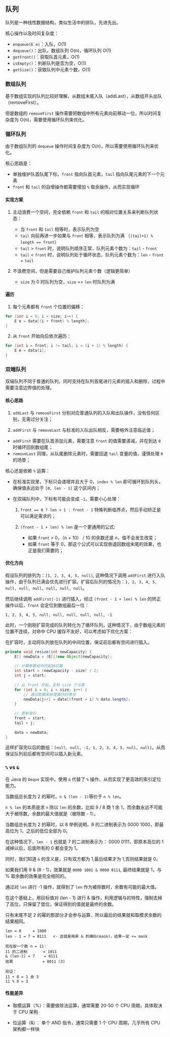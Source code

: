 ## 队列

队列是一种线性数据结构，类似生活中的排队，先进先出。

核心操作以及时间复杂度：
- `enqueue(E e)`：入队，O(1)
- `dequeue()`：出队，数组队列 O(n)，循环队列 O(1)
- `getFront()`：获取队首元素，O(1)
- `isEmpty()`：判断队列是否为空，O(1)
- `getSize()`：获取队列中元素个数，O(1)

### 数组队列

基于数组实现的队列比较好理解，从数组末尾入队（addLast），从数组开头出队（removeFirst）。

但是数组的 `removeFirst` 操作需要把数组中所有元素向前移动一位，所以时间复杂度为 O(n)，需要使用循环队列来优化。

### 循环队列

由于数组队列的 `dequeue` 操作时间复杂度为 O(n)，所以需要使用循环队列来优化。

核心思路是：
- 单独维护队首队尾下标，`front` 指向队首元素，`tail` 指向队尾元素的下一个元素
- `front` 和 `tail` 的自增操作都需要增加 `%` 取余操作，从而实现循环

#### 实现方案

1. 主动浪费一个空间，完全依赖 `front` 和 `tail` 的相对位置关系来判断队列状态：

    - 当 `front` 和 `tail` 相等时，表示队列为空
    - `tail` 向前再进一步如果与 `front` 相等，表示队列为满 （`(tail+1) % length == front`）
    - `tail` > `front` 时，说明队列顺序正常，队列元素个数为：`tail` - `front`
    - `tail` < `front` 时，说明队列处于循环状态，队列元素个数为：`len` - `front` + `tail`

2. 不浪费空间，但是需要自己维护队列元素个数（逻辑更简单）

    - `size` 为 0 时队列为空，`size` == `len` 时队列为满

#### 遍历

1. 每个元素都有 `front` 个位置的偏移：

```java
for (int i = 0; i < size; i++) {
    E e = data[(i + front) % length];
}
```

2. 从 `front` 开始向后依次遍历：


```java
for (int i = front; i != tail; i = (i + 1) % length) {
    E e = data[i];
}
```

### 双端队列

双端队列不同于普通的队列，同时支持在队列首尾进行元素的插入和删除，过程中需要注意边界值的处理。

#### 核心思路

1. `addLast` 与 `removeFirst` 分别对应普通队列的入队和出队操作，没有任何区别，无需过分关注；

2. `addFirst` 与 `removeLast` 与标准的入队出队相反，需要格外注意临近值；
  - `addFirst` 需要在队首添加元素，需要注意 `front` 的值需要递减，并在到达 `0` 时循环回到数组尾；
  - `removeLast` 同理，从队尾删除元素时，需要回退 `tail` 变量的值，谨慎处理 `0` 的场景；

核心还是依赖 `%` 运算：

- 在标准实现里，下标只会递增并且大于 0，`index % len` 即可循环到队列头，确保值永远处于 `[0, len - 1]` 这个区间内；

- 在双端队列中，下标有可能会变成 `-1`，需要小心处理：

    1. `front == 0 ? len + 1 : front - 1` 特殊判断临界点，然后手动矫正是可以满足需求的；

    2. `(front - 1 + len) % len` 是一个更通用的公式: 
        - 如果 `front` > 0，（n + 10） / 10 的余数还是 n，值不会发生改变；
        - 如果 `front` 等于 0，那这个公式可以实现倒退回数组末尾的效果，也正是我们需要的；

#### 优化方向

假设队列的排列为：`[1, 2, 3, 4, 5, null]`, 这种情况下调用 `addFirst` 进行入队操作，由于队列已满会优先进行扩容。扩容后队列的情况为：`1, 2, 3, 4, 5, null, null, null, null, null, null`。

然后继续调用 `addFirst(-1)` 进行插入，经过 `(front - 1 + len) % len` 的矫正操作以后，`front` 会定位到数组最后一位：

`1, 2, 3, 4, 5, null, null, null, null, null, -1`

此时，一个刚刚扩容完成的队列转化为了循环队列，这种情况下，由于数组元素的位置不连续，对命中 CPU 缓存不友好，可以考虑如下优化方案：

在扩容时，主动将队列放在队列的中间位置，保证前后都有空间进行插入。

```java
private void resize(int newCapacity) {
    E[] newData = (E[])new Object[newCapacity];
    
    // 计算新数组中的起始位置
    int start = (newCapacity - size) / 2;
    int j = start;
    
    // 从 front 开始，复制 size 个元素
    for (int i = 0; i < size; i++) {
        // 通过取模来处理循环的情况
        newData[j++] = data[(front + i) % data.length];
    }
    
    // 更新索引
    front = start;
    tail = j;
    
    data = newData;
}
```

这样扩容完以后的数组：`[null, null, -1, 1, 2, 3, 4, 5, null, null]`，从而保证队列前后都有空间可以插入新元素。

### `%` vs `&`

在 Java 的 `Deque` 实现中，使用 `&` 代替了 `%` 操作，从而实现了更高效的索引定位能力。

当数组总长度为 2 的幂时，`n & (len - 1)`等价于 `n % len`。

`n % len` 的本质是求 `n` 除以 `len` 的余数，比如 9 / 8 商 1 余 1，而余数永远不可能大于被除数，余数的最大值就是（被除数 - 1）。

当数组总长度为 2 的幂时，以 8 举例说明，8 的二进制表示为 0000 1000，即最高位为 1，之后的低位全部为 0。

在这种情况下，`len - 1` 也就是 7 的二进制表示为： 0000 0111，即原本高位的 1 减掉以后，后面所有的 0 都会变为 1。

同时，我们知道 `&` 的含义是，只有双方都为 1,最后结果才为 1,否则结果就是 0。

如果我们用 9 & (8 - 1)，效果就是 `0000 1001 & 0000 0111`, 最终结果就是 1，与 % 取余数的效果是完全相同的。

通过对 `len` 进行 -1 操作，就得到了 `len` 作为被除数时，余数有可能的最大值。

在这个基础上，用目标值对 (len - 1) 进行 & 操作，利用逻辑与的特性，强制去掉了高位，只保留了低位，保证得到的值就是最终的余数。

只有末尾不足 2 的幂的那部分才会参与运算，所以最后的结果就和取模求余数的结果相同。

```
len = 8     = 1000
len - 1 = 7 = 0111   <- 这就是用来 & 的掩码(mask)，结果一定 <= mask

现在取一个数 n = 11：
11 的二进制       = 1011
& (len-1) = 7    = 0111
结果             = 0011 (3)

验证：
11 ÷ 8 = 1 余 3
11 % 8 = 3
```

#### 性能差异

- 取模运算（%）：需要做除法运算，通常需要 20-50 个 CPU 周期，具体取决于 CPU 架构

- 位运算（&）： 单个 AND 指令，通常只需要 1 个 CPU 周期，几乎所有 CPU 架构都一样快